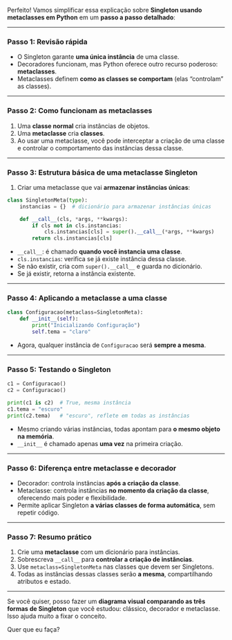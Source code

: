Perfeito! Vamos simplificar essa explicação sobre **Singleton usando metaclasses em Python** em um **passo a passo detalhado**:

---

### **Passo 1: Revisão rápida**

* O Singleton garante **uma única instância** de uma classe.
* Decoradores funcionam, mas Python oferece outro recurso poderoso: **metaclasses**.
* Metaclasses definem **como as classes se comportam** (elas “controlam” as classes).

---

### **Passo 2: Como funcionam as metaclasses**

1. Uma **classe normal** cria instâncias de objetos.
2. Uma **metaclasse** cria **classes**.
3. Ao usar uma metaclasse, você pode interceptar a criação de uma classe e controlar o comportamento das instâncias dessa classe.

---

### **Passo 3: Estrutura básica de uma metaclasse Singleton**

1. Criar uma metaclasse que vai **armazenar instâncias únicas**:

```python
class SingletonMeta(type):
    instancias = {}  # dicionário para armazenar instâncias únicas

    def __call__(cls, *args, **kwargs):
        if cls not in cls.instancias:
            cls.instancias[cls] = super().__call__(*args, **kwargs)
        return cls.instancias[cls]
```

* `__call__`: é chamado **quando você instancia uma classe**.
* `cls.instancias`: verifica se já existe instância dessa classe.
* Se não existir, cria com `super().__call__` e guarda no dicionário.
* Se já existir, retorna a instância existente.

---

### **Passo 4: Aplicando a metaclasse a uma classe**

```python
class Configuracao(metaclass=SingletonMeta):
    def __init__(self):
        print("Inicializando Configuração")
        self.tema = "claro"
```

* Agora, qualquer instância de `Configuracao` será **sempre a mesma**.

---

### **Passo 5: Testando o Singleton**

```python
c1 = Configuracao()
c2 = Configuracao()

print(c1 is c2)  # True, mesma instância
c1.tema = "escuro"
print(c2.tema)   # "escuro", reflete em todas as instâncias
```

* Mesmo criando várias instâncias, todas apontam para **o mesmo objeto na memória**.
* `__init__` é chamado apenas **uma vez** na primeira criação.

---

### **Passo 6: Diferença entre metaclasse e decorador**

* Decorador: controla instâncias **após a criação da classe**.
* Metaclasse: controla instâncias **no momento da criação da classe**, oferecendo mais poder e flexibilidade.
* Permite aplicar Singleton **a várias classes de forma automática**, sem repetir código.

---

### **Passo 7: Resumo prático**

1. Crie uma **metaclasse** com um dicionário para instâncias.
2. Sobrescreva `__call__` para **controlar a criação de instâncias**.
3. Use `metaclass=SingletonMeta` nas classes que devem ser Singletons.
4. Todas as instâncias dessas classes serão **a mesma**, compartilhando atributos e estado.

---

Se você quiser, posso fazer um **diagrama visual comparando as três formas de Singleton** que você estudou: clássico, decorador e metaclasse. Isso ajuda muito a fixar o conceito.

Quer que eu faça?
